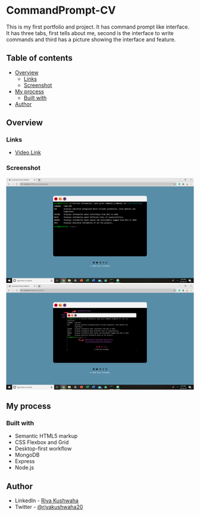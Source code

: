 # CommandPrompt-CV

This is my first portfolio and project. It has command prompt like interface. It has three tabs, first tells about me, second is the interface to write commands and third has a picture showing the interface and feature.

## Table of contents

- [Overview](#overview)
  - [Links](#links)
  - [Screenshot](#screenshot)
- [My process](#my-process)
  - [Built with](#built-with)
- [Author](#author)


## Overview

### Links

- [Video Link](https://www.youtube.com/watch?v=xinsrTaWprs)

### Screenshot

<img src="Demo/cp-cv2.png">
<img src="Demo/cp-cv3.png">




## My process

### Built with 

- Semantic HTML5 markup
- CSS Flexbox and Grid
- Desktop-first workflow
- MongoDB
- Express
- Node.js

## Author

- LinkedIn - [Riya Kushwaha](https://www.linkedin.com/in/riyakushwaha)
- Twitter - [@riyakushwaha20](https://www.twitter.com/riyakushwaha20)
